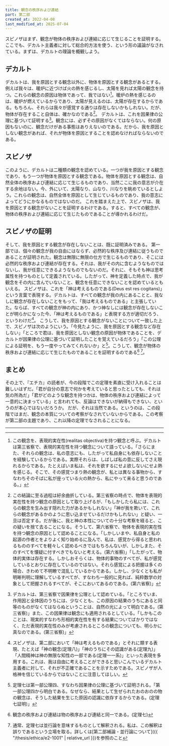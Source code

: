 ```yaml
---
title: 観念の秩序および連結
part: 第二部
created_at: 2022-04-08
last_modified_at: 2025-07-04
---
```


スピノザはまず、観念が物体の秩序および連結に応じて生じることを証明する。ここでも、デカルト主義者に対して総合的方法を使う、という形の議論がなされている。まずは、デカルトの理論を概観しよう。

## デカルト

デカルトは、我を原因とする観念以外に、物体を原因とする観念があるとする。例えば我々は、暖炉に近づけば火の熱を感じるし、太陽を見れば太陽の観念を持つ。これらの観念の原因は物体であって、我ではない[^ref1-1]。暖炉の熱を感じるのは、暖炉が燃えているからであり、太陽が見えるのは、太陽が存在するからである。もちろん、それらは我々が感覚する通りは存在しないかもしれない。だが、物体が存在すること自体は、確かなのである[^ref1-2]。
デカルトは、これを因果律の公理に基づいて証明する[^ref1-3]。観念には、必ずその原因がなくてはならない。何の原因もないのに、観念だけがある事態はありえないのである。だから、我を原因としない観念があれば、それが物体を原因とすることを認めなければならないのである。

[^ref1-1]:この観念を、表現的実在性(realitas objectiva)を持つ観念と呼ぶ。デカルトは第三省察で、表現的実在性を持つ観念について語っている。「さらにまた、それらの観念は、私の意志にも、したがって私自身にも依存しないことを経験しているからである。実際それらは、しばしば私の意に反してさえ現れるからである。たとえばいま私は、それを欲するにせよ欲しないにせよ熱を感じる。そこで、その感覚つまり熱の観念が、私とは異なる事物から、すなわちそのそばに私が座っている火の熱から、私にやって来ると思うのである。」

[^ref1-2]:この結論に至る過程は紆余曲折している。第三省察の時点で、物体を表現的実在性を持つ観念の原因として取り上げるが、「もしかしたら私には、これらの観念を生み出す隠れた力があるかもしれない」「神が我を欺いて、これらの観念があるかのように思い込ませているだけかもしれない」と疑い、一旦は否定する。だが後に、我と神の本性についての十分な考察を経ると、この疑いを捨て去ることになる。そうして、第六省察で、物体を表現的実在性を持つ観念の原因として認めることになる。「しかしいまや、私自身と私の起源の作者とをよりよく知り始めるに及んで、私は、感覚から得ると思われるもののすべてを軽々しく認めるべきではもちろんないが、しかしまた、そのすべてを懐疑に付すべきでもないと考える。(第六省察)」「したがって、物体的実体は存在する。しかしおそらくは、物体的事物のすべてが、私が感覚しているとおりに存在しているのではない。それら感覚による把握は多くの場合、きわめて不明瞭で混乱しているからである。しかし、少なくとも私が明晰判明に理解しているすべてが、すなわち一般的に見れば、純粋数学の対象として把握されるすべてが、そこにおいてあるのである。(第六省察)」

[^ref1-3]:デカルトは、第三省察で因果律を公理として認めている。「ところでいま、作用因と全体因のうちには、少なくとも、この原因の結果のうちにあると同等のものがなくてはならぬということは、自然の光によって明白である。(第三省察)」また、この因果律は観念にも適用されるとしている。「しかもこのことは、現実的すなわち形相的実在性を有する結果についてばかりではなく、ただ表現的実在性のみが考慮されるところの観念についても、明らかに真なのである。(第三省察)」

## スピノザ

このように、デカルトは二種類の観念を認めている。一つが我を原因とする観念であり、もう一つが物体を原因とする観念である。物体を原因とする観念は、自然全体の秩序および連結に応じて生じるものであり、当然ここに我の意志が介在する余地はない。今、外にいて、太陽なり、山なり、川なりを眺めているとしよう。これらの観念は、自然全体を原因として生じているものであり、我の意志によってどうにかなるものではないのだ。
これを踏まえた上で、スピノザは、我を原因とする観念がないことを証明するわけである。すると、すべての観念が、物体の秩序および連結に応じて生じたものであることが導かれるわけだ。

## スピノザの証明

そして、我を原因とする観念が存在しないことは、既に証明済みである。
第一部では、個々の観念が我の自由にはならず、必然的な秩序及び連結に従うものであることが証明された。観念は無限に無限の仕方で生じるものであり、そこには必然的な秩序および連結が存在する。それは、我がその内に含むようなものではないし、我が任意にできるようなものでもないのだ。それに、そもそも神は思考属性を持つものとして定義されている。したがって、神を定義した時点で、我が観念をその内に含んでいないこと、観念を任意にできないことを認めているともいえる。
スピノザは、これを「神は考えるものである(Deus est res cogitans)」という言葉で表現する。デカルトは、すべての観念が我の内にあることと、我なしに観念が存在しないことをもって、「我は考えるものである」と主張していた。ならば、すべての観念が神の内にあり、かつ神なしには観念が存在しないことが明らかになった今、「神は考えるものである」と表現する方が適切だろう、というわけだ[^ref2-1]。
こうして、我を原因とする観念がないことについて一致した上で、スピノザは次のようにいう。「今見たように、我を原因とする観念など存在しない」「ところで君は、我を原因としない観念の原因が物体であることを、デカルトが因果律の公理に基づいて証明したことを覚えているだろう」「この公理による証明を、もう一度やってみてくれないか」と[^ref2-2]。こうして、観念が物体の秩序および連結に応じて生じたものであることを証明するのである[^ref2-3] [^ref2-4]。

[^ref2-1]:スピノザは、第二部において「神は考えるものである」とそれに類する表現、たとえば「神の観念(定理八)」「神のうちにその認識がある(定理九)」「人間精神は神の無限な知性の一部である(定理一一系)」といった表現を多用する。これは、我は自由に考えることができると思いこんでいるデカルト主義者に対して、それが不正確であることを示すためである。スピノザが人格神を信じているからではないことに注意してほしい。

[^ref2-2]:定理七は第一部公理四、すなわち因果律の公理に基づいて証明される。「第一部公理四から明白である。なぜなら、結果として生ぜられたおのおのの物の観念は、そうした結果を生じた原因の認識に依存するからである。(定理七証明)」

[^ref2-3]:観念の秩序および連結は物の秩序および連結と同一である。(定理七)

[^ref2-4]:通常、定理七は並行論を意味するものとして解釈される。私は、この解釈は誤りであるという立場を取る。詳しくは[第二部補論 - 並行論について]({{ "/thesis/ethica/e2-1001" | relative_url }})を参照のこと

## まとめ

その上で、『エチカ』の読者が、今の段階でこの定理を素直に受け入れることは難しいはずだ。「君が自分の意志で何かを考えていると思ったとしても、それは気の所為だ」「君がどのような観念を持つかは、物体の秩序および連結によって一意的に決まっている」と言われても、反論はできないが納得もできない、というのが本心ではないだろうか。
だが、それは当然である。というのは、この段階ではまだ、観念の本質についての考察がなされていないからである。この考察が第二部の主題であり、これ以降の定理でなされることになる。

---
